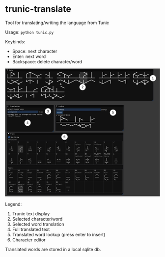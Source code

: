 # trunic-translate
Tool for translating/writing the language from Tunic

Usage:
`python tunic.py`

Keybinds:
- Space: next character
- Enter: next word
- Backspace: delete character/word

![](docs/interface.jpg)

Legend:
1. Trunic text display
2. Selected character/word
3. Selected word translation
4. Full translated text
5. Translated word lookup (press enter to insert)
6. Character editor

Translated words are stored in a local sqlite db.